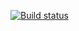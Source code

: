 [![Build status](https://ci.appveyor.com/api/projects/status/3txfxjhh8kw3pk0a?svg=true)](https://ci.appveyor.com/project/AnastasiaCymbalyuk/advanced1)